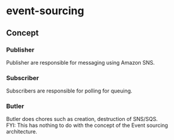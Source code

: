 # event-sourcing

## Concept

### Publisher

Publisher are responsible for messaging using Amazon SNS.

### Subscriber

Subscribers are responsible for polling for queuing.

### Butler

Butler does chores such as creation, destruction of SNS/SQS.  
FYI: This has nothing to do with the concept of the Event sourcing architecture. 
